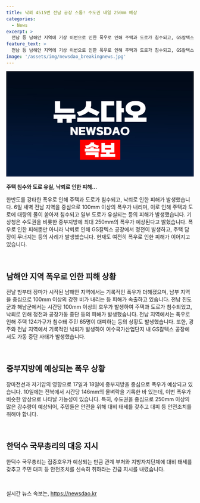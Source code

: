 ```yaml
---
title: 낙뢰 4515번 전남 공장 스톱! 수도권 내일 250㎜ 예상
categories:
  - News
excerpt: >
  전남 등 남해안 지역에 기상 이변으로 인한 폭우로 인해 주택과 도로가 침수되고, GS칼텍스 공장은 낙뢰로 가동이 중단되는 등 피해가 속출했다. 기상청은 수도권 최대 고비를 예고하며, 17, 18일에는 중부지방에 최대 250mm의 강한 비가 예상된다. 또한, 남북으로 얇고 동서로 길게 늘어진 장마전선이 활성화되어 중부지방에 집중호우가 예상되며, 관련 부처와 지방자치단체는 안전조치를 강화할 것을 요청받았다.
feature_text: >
  전남 등 남해안 지역에 기상 이변으로 인한 폭우로 인해 주택과 도로가 침수되고, GS칼텍스 공장은 낙뢰로 가동이 중단되는 등 피해가 속출했다. 기상청은 수도권 최대 고비를 예고하며, 17, 18일에는 중부지방에 최대 250mm의 강한 비가 예상된다. 또한, 남북으로 얇고 동서로 길게 늘어진 장마전선이 활성화되어 중부지방에 집중호우가 예상되며, 관련 부처와 지방자치단체는 안전조치를 강화할 것을 요청받았다.
image: '/assets/img/newsdao_breakingnews.jpg'
---
```


<p><img src="/assets/img/newsdao_breakingnews.jpg" alt="cryptoinkorea 속보" /></p>

<p><b>주택 침수와 도로 유실, 낙뢰로 인한 피해...</b></p>

<p>한반도를 강타한 폭우로 인해 주택과 도로가 침수되고, 낙뢰로 인한 피해가 발생했습니다. 6일 새벽 전남 지역을 중심으로 100mm 이상의 폭우가 내리며, 이로 인해 주택과 도로에 대량의 물이 쏟아져 침수되고 일부 도로가 유실되는 등의 피해가 발생했습니다. 기상청은 수도권을 비롯한 중부지방에 최대 250mm의 폭우가 예상된다고 밝혔습니다. 폭우로 인한 피해뿐만 아니라 낙뢰로 인해 GS칼텍스 공장에서 정전이 발생하고, 주택 담장이 무너지는 등의 사례가 발생했습니다. 현재도 여전히 폭우로 인한 피해가 이어지고 있습니다. </p>

<p data-ke-size="size16">&nbsp;</p>

<h2>남해안 지역 폭우로 인한 피해 상황</h2>

<p>전날 밤부터 장마가 시작된 남해안 지역에서는 기록적인 폭우가 더해졌으며, 남부 지역을 중심으로 100mm 이상의 강한 비가 내리는 등 피해가 속출하고 있습니다. 전남 진도군과 해남군에서는 시간당 100mm 이상의 호우가 발생하여 주택과 도로가 침수되었고, 낙뢰로 인해 정전과 공장가동 중단 등의 피해가 발생했습니다. 전남 지역에서는 폭우로 인해 주택 124가구가 침수돼 주민 65명이 대피하는 등의 상황도 발생했습니다. 또한, 광주와 전남 지역에서 기록적인 낙뢰가 발생하여 여수국가산업단지 내 GS칼텍스 공장에서도 가동 중단 사태가 발생했습니다.</p>

<p data-ke-size="size16">&nbsp;</p>

<h2>중부지방에 예상되는 폭우 상황</h2>

<p>장마전선과 저기압의 영향으로 17일과 18일에 중부지방을 중심으로 폭우가 예상되고 있습니다. 10일에는 전북에서 시간당 146mm의 물벼락을 기록한 바 있는데, 이번 폭우가 비슷한 양상으로 나타날 가능성이 있습니다. 특히, 수도권을 중심으로 250mm 이상의 많은 강수량이 예상되어, 주민들은 안전을 위해 대비 태세를 갖추고 대피 등 안전조치를 취해야 합니다.</p>

<p data-ke-size="size16">&nbsp;</p>

<h2>한덕수 국무총리의 대응 지시</h2>

<p>한덕수 국무총리는 집중호우가 예상되는 만큼 관계 부처와 지방자치단체에 대비 태세를 갖추고 주민 대피 등 안전조치를 신속히 취하라는 긴급 지시를 내렸습니다.</p>

<p data-ke-size="size16">&nbsp;</p>
실시간 뉴스 속보는, <a href="https://newsdao.kr" rel="dofollow">https://newsdao.kr</a>


